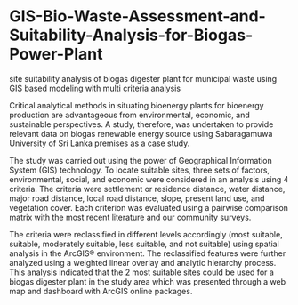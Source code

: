 # GIS-Bio-Waste-Assessment-and-Suitability-Analysis-for-Biogas-Power-Plant
site suitability analysis of biogas digester plant for municipal waste using GIS based modeling with multi criteria analysis

Critical analytical methods in situating bioenergy plants for bioenergy production are advantageous from environmental, economic, and sustainable perspectives. A study, therefore, was undertaken to provide relevant data on biogas renewable energy source using Sabaragamuwa University of Sri Lanka premises as a case study.

The study was carried out using the power of Geographical Information System (GIS) technology.    To locate suitable sites, three sets of factors, environmental, social, and economic were considered in an analysis using 4 criteria. The criteria were settlement or residence distance, water distance, major road distance, local road distance, slope, present land use, and vegetation cover. Each criterion was evaluated using a pairwise comparison matrix with the most recent literature and our community surveys.
  
The criteria were reclassified in different levels accordingly (most suitable, suitable, moderately suitable, less suitable, and not suitable) using spatial analysis in the ArcGIS® environment. The reclassified features were further analyzed using a weighted linear overlay and analytic hierarchy process. This analysis indicated that the 2 most suitable sites could be used for a biogas digester plant in the study area which was presented through a web map and dashboard with ArcGIS online packages. 

